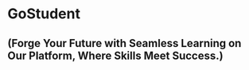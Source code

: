 # GoStudent 
## (Forge Your Future with Seamless Learning on Our Platform, Where Skills Meet Success.)